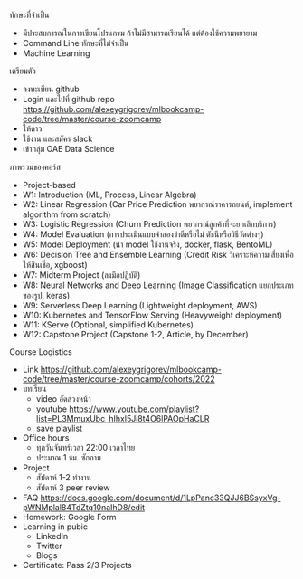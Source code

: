 ทักษะที่จำเป็น
- มีประสบการณ์ในการเขียนโปรแกรม ถ้าไม่มีสามารถเรียนได้ แต่ต้องใช้ความพยายาม
- Command Line
ทักษะที่ไม่จำเป็น
- Machine Learning

เตรียมตัว
- ลงทะเบียน github
- Login และไปที่ github repo https://github.com/alexeygrigorev/mlbookcamp-code/tree/master/course-zoomcamp
- ให้ดาว
- ใช้งาน และสมัคร slack
- เข้ากลุ่ม OAE Data Science

ภาพรวมของคอร์ส
- Project-based
- W1: Introduction (ML, Process, Linear Algebra)
- W2: Linear Regression (Car Price Prediction พยากรณ์ราคารถยนต์, implement algorithm from scratch)
- W3: Logistic Regression (Churn Prediction พยากรณ์ลูกค้าที่จะยกเลิกบริการ)
- W4: Model Evaluation (การประเมินแบบจำลองว่าดีหรือไม่ ดัชนีหรือวิธีวัดต่างๆ)
- W5: Model Deployment (นำ model ใช้งานจริง, docker, flask, BentoML)
- W6: Decision Tree and Ensemble Learning (Credit Risk วิเคราะห์ความเสี่ยงเพื่อให้สินเชื่อ, xgboost)
- W7: Midterm Project (ลงมือปฏิบัติ)
- W8: Neural Networks and Deep Learning (Image Classification แยกประเภทของรูป, keras)
- W9: Serverless Deep Learning (Lightweight deployment, AWS)
- W10: Kubernetes and TensorFlow Serving (Heavyweight deployment)
- W11: KServe (Optional, simplified Kubernetes)
- W12: Capstone Project (Capstone 1-2, Article, by December)

Course Logistics
- Link https://github.com/alexeygrigorev/mlbookcamp-code/tree/master/course-zoomcamp/cohorts/2022
- บทเรียน
    - video อัดล่วงหน้า
    - youtube https://www.youtube.com/playlist?list=PL3MmuxUbc_hIhxl5Ji8t4O6lPAOpHaCLR
    - save playlist
- Office hours
    - ทุกวันจันทร์เวลา 22:00 เวลาไทย
    - ประมาณ 1 ชม. ซักถาม
- Project
    - สัปดาห์ 1-2 ทำงาน
    - สัปดาห์ 3 peer review
- FAQ https://docs.google.com/document/d/1LpPanc33QJJ6BSsyxVg-pWNMplal84TdZtq10naIhD8/edit
- Homework: Google Form
- Learning in pubic
    - LinkedIn
    - Twitter
    - Blogs
- Certificate: Pass 2/3 Projects